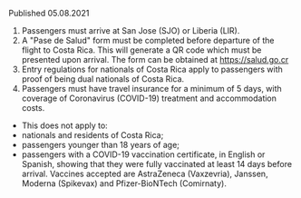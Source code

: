 Published 05.08.2021
1. Passengers must arrive at San Jose (SJO) or Liberia (LIR).
2. A "Pase de Salud" form must be completed before departure of the flight to Costa Rica. This will generate a QR code which must be presented upon arrival. The form can be obtained at <a href="https://salud.go.cr/">https://salud.go.cr</a>
3. Entry regulations for nationals of Costa Rica apply to passengers with proof of being dual nationals of Costa Rica.
4. Passengers must have travel insurance for a minimum of 5 days, with coverage of Coronavirus (COVID-19) treatment and accommodation costs.
- This does not apply to:
- nationals and residents of Costa Rica;
- passengers younger than 18 years of age;
- passengers with a COVID-19 vaccination certificate, in English or Spanish, showing that they were fully vaccinated at least 14 days before arrival. Vaccines accepted are AstraZeneca (Vaxzevria), Janssen, Moderna (Spikevax) and Pfizer-BioNTech (Comirnaty).